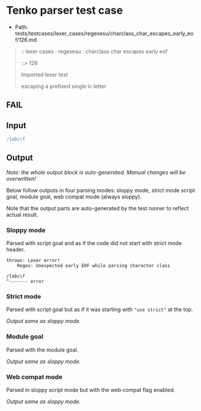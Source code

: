 # Tenko parser test case

- Path: tests/testcases/lexer_cases/regexesu/charclass_char_escapes_early_eof/126.md

> :: lexer cases : regexesu : charclass char escapes early eof
>
> ::> 126
>
> Imported lexer test
>
> escaping a prefixed single lc letter

## FAIL

## Input

`````js
/[abc\f
`````

## Output

_Note: the whole output block is auto-generated. Manual changes will be overwritten!_

Below follow outputs in four parsing modes: sloppy mode, strict mode script goal, module goal, web compat mode (always sloppy).

Note that the output parts are auto-generated by the test runner to reflect actual result.

### Sloppy mode

Parsed with script goal and as if the code did not start with strict mode header.

`````
throws: Lexer error!
    Regex: Unexpected early EOF while parsing character class

/[abc\f
^------- error
`````

### Strict mode

Parsed with script goal but as if it was starting with `"use strict"` at the top.

_Output same as sloppy mode._

### Module goal

Parsed with the module goal.

_Output same as sloppy mode._

### Web compat mode

Parsed in sloppy script mode but with the web compat flag enabled.

_Output same as sloppy mode._
